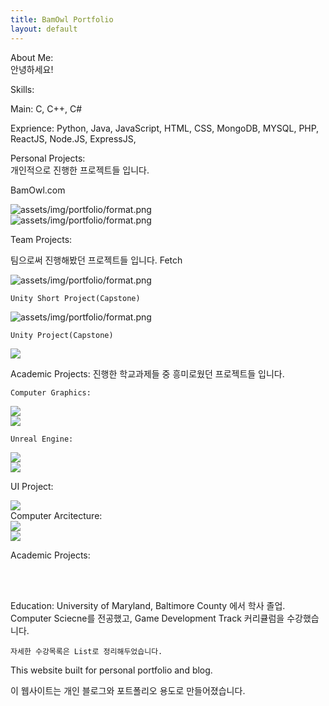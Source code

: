 ```yaml
---
title: BamOwl Portfolio
layout: default
---
```



<section class="portfolio-container">

<!--Need magnifyig on hover the image to maximize the image size regarless the other content and showed the abstract under the image.-->


<p class="about-me">
About Me:
<br>
    <span>안녕하세요!</span>
</p>

<p class="skills">
    Skills:
<br>

Main: C, C++, C#

Exprience: Python, Java, JavaScript, HTML, CSS, MongoDB, MYSQL, PHP, ReactJS, Node.JS, ExpressJS, 

</p>

<p>
Personal Projects:
<br>
개인적으로 진행한 프로젝트들 입니다.
</p>

BamOwl.com
<div class="portfolioImg">
    <img src="assets/img/portfolio/img1.jpg"  alt = "assets/img/portfolio/format.png">
</div>

<div class="portfolioImg">
    <img src="assets/img/portfolio/img1.jpg"  alt = "assets/img/portfolio/format.png">
</div>


Team Projects:

팀으로써 진행해봤던 프로젝트들 입니다.
    Fetch
<div class="portfolioImg">
    <img src="assets/img/portfolio/img1.jpg"  alt = "assets/img/portfolio/format.png">
</div>

    Unity Short Project(Capstone)
<div class="portfolioImg">
    <img src="assets/img/portfolio/format.png" alt =  "assets/img/portfolio/format.png">
</div>

    Unity Project(Capstone)
<div class="portfolioImg">
    <img src="assets/img/portfolio/format.png" >
</div>

Academic Projects:
진행한 학교과제들 중 흥미로웠던 프로젝트들 입니다.

    Computer Graphics:
<div class="portfolioImg">
    <img src="assets/img/portfolio/format.png" >
</div>
<div class="portfolioImg">
    <img src="assets/img/portfolio/format.png" >
</div>

    Unreal Engine:
<div class="portfolioImg">
    <img src="assets/img/portfolio/format.png" >
</div>
<div class="portfolioImg">
    <img src="assets/img/portfolio/format.png" >
</div>

UI Project:

<div class="portfolioImg">
<img src="assets/img/portfolio/format.png" >
</div>
Computer Arcitecture:

<div class="portfolioImg">
<img src="assets/img/portfolio/format.png" >
</div>
<div class="portfolioImg">
    <img src="assets/img/portfolio/format.png" >
</div>







Academic Projects:

<br>
<br>


Education:
    University of Maryland, Baltimore County 에서 학사 졸업.
    Computer Sciecne를 전공했고, Game Development Track 커리큘럼을 수강했습니다.

    자세한 수강목록은 List로 정리해두었습니다.





</section>


<section class="introduction">
    <p>This website built for personal portfolio and blog.</p>
    <p>이 웹사이트는 개인 블로그와 포트폴리오 용도로 만들어졌습니다.</p>
</section>